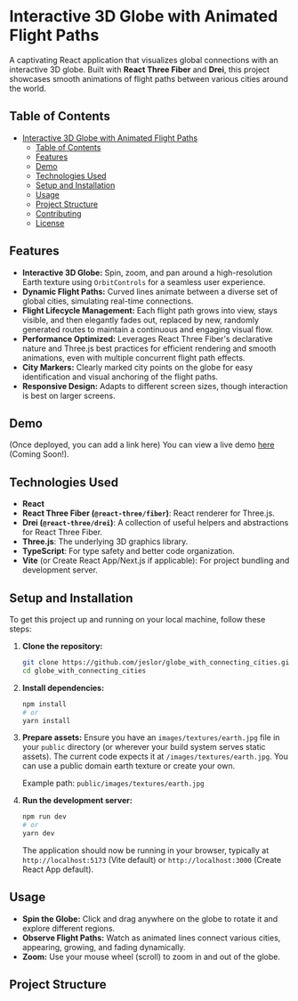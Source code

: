 # Interactive 3D Globe with Animated Flight Paths

A captivating React application that visualizes global connections with an interactive 3D globe. Built with **React Three Fiber** and **Drei**, this project showcases smooth animations of flight paths between various cities around the world.

## Table of Contents

- [Interactive 3D Globe with Animated Flight Paths](#interactive-3d-globe-with-animated-flight-paths)
  - [Table of Contents](#table-of-contents)
  - [Features](#features)
  - [Demo](#demo)
  - [Technologies Used](#technologies-used)
  - [Setup and Installation](#setup-and-installation)
  - [Usage](#usage)
  - [Project Structure](#project-structure)
  - [Contributing](#contributing)
  - [License](#license)

## Features

- **Interactive 3D Globe:** Spin, zoom, and pan around a high-resolution Earth texture using `OrbitControls` for a seamless user experience.
- **Dynamic Flight Paths:** Curved lines animate between a diverse set of global cities, simulating real-time connections.
- **Flight Lifecycle Management:** Each flight path grows into view, stays visible, and then elegantly fades out, replaced by new, randomly generated routes to maintain a continuous and engaging visual flow.
- **Performance Optimized:** Leverages React Three Fiber's declarative nature and Three.js best practices for efficient rendering and smooth animations, even with multiple concurrent flight path effects.
- **City Markers:** Clearly marked city points on the globe for easy identification and visual anchoring of the flight paths.
- **Responsive Design:** Adapts to different screen sizes, though interaction is best on larger screens.

## Demo

(Once deployed, you can add a link here)
You can view a live demo [here](YOUR_DEMO_LINK_HERE) (Coming Soon!).

## Technologies Used

- **React**
- **React Three Fiber (`@react-three/fiber`)**: React renderer for Three.js.
- **Drei (`@react-three/drei`)**: A collection of useful helpers and abstractions for React Three Fiber.
- **Three.js**: The underlying 3D graphics library.
- **TypeScript**: For type safety and better code organization.
- **Vite** (or Create React App/Next.js if applicable): For project bundling and development server.

## Setup and Installation

To get this project up and running on your local machine, follow these steps:

1.  **Clone the repository:**

    ```bash
    git clone https://github.com/jeslor/globe_with_connecting_cities.git
    cd globe_with_connecting_cities
    ```

2.  **Install dependencies:**

    ```bash
    npm install
    # or
    yarn install
    ```

3.  **Prepare assets:**
    Ensure you have an `images/textures/earth.jpg` file in your `public` directory (or wherever your build system serves static assets). The current code expects it at `/images/textures/earth.jpg`. You can use a public domain earth texture or create your own.

    Example path: `public/images/textures/earth.jpg`

4.  **Run the development server:**

    ```bash
    npm run dev
    # or
    yarn dev
    ```

    The application should now be running in your browser, typically at `http://localhost:5173` (Vite default) or `http://localhost:3000` (Create React App default).

## Usage

- **Spin the Globe:** Click and drag anywhere on the globe to rotate it and explore different regions.
- **Observe Flight Paths:** Watch as animated lines connect various cities, appearing, growing, and fading dynamically.
- **Zoom:** Use your mouse wheel (scroll) to zoom in and out of the globe.

## Project Structure
